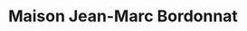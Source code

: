 ---
title: "Maison Jean-Marc Bordonnat"
url: /nice/maison-jean-marc-bordonnat/
shop: boulangerie
---